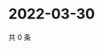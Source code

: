 # 2022-03-30

共 0 条

<!-- BEGIN WEIBO -->
<!-- 最后更新时间 Wed Mar 30 2022 16:16:13 GMT+0800 (China Standard Time) -->

<!-- END WEIBO -->
